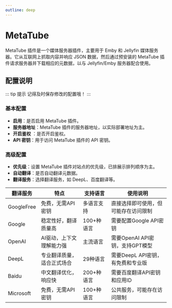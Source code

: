 ```yaml
---
outline: deep
---
```


# MetaTube

MetaTube 插件是一个媒体服务器插件，主要用于 Emby 和 Jellyfin 媒体服务器。它从互联网上抓取内容并响应 JSON 数据，然后通过预安装的 MetaTube 插件请求服务器并下载相应的元数据，以与 Jellyfin/Emby 服务器配合使用。

<a-image style="border-radius: 12px" src="/images/usage/integration-metatube-001.png" />

## 配置说明

::: tip 提示
记得及时保存修改的配置哦！
:::

### 基本配置
- **启用**：是否启用 MetaTube 插件。
- **服务器地址**：MetaTube 插件的服务器地址，以实际部署地址为主。
- **开启鉴权** ：是否开启鉴权。
- **API 密钥**：用于访问 MetaTube 插件的 API 密钥。

### 高级配置
- **优先级**：设置 MetaTube 插件对站点的优先级，已排展示排列顺序为主。
- **自动翻译**：是否自动翻译元数据。
- **翻译服务**：选择翻译服务，如 DeepL、百度翻译等。

| 翻译服务 | 特点 | 支持语言 | 使用说明 |
|---------|------|----------|----------|
| GoogleFree | 免费，无需API密钥 | 多语言支持 | 直接选择即可使用，但可能存在访问限制 |
| Google | 稳定性好，翻译质量高 | 100+种语言 | 需要配置Google API密钥 |
| OpenAI | AI驱动，上下文理解能力强 | 主流语言 | 需要OpenAI API密钥，支持GPT模型 |
| DeepL | 专业翻译质量，适合正式场合 | 29种语言 | 需要DeepL API密钥，有免费和专业版 |
| Baidu | 中文翻译优化，响应快 | 200+种语言 | 需要百度翻译API密钥和应用ID |
| Microsoft | 免费，无需API密钥 | 100+种语言 | 公共服务，可能存在访问限制 |
